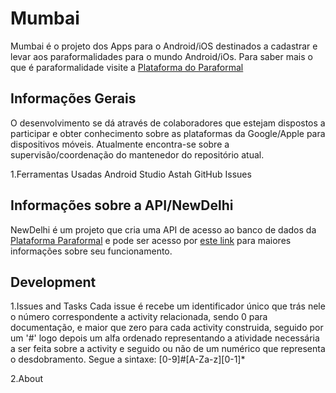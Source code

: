 Mumbai
======
Mumbai é o projeto dos Apps para o Android/iOS destinados a cadastrar e levar aos paraformalidades para o mundo Android/iOs. Para saber mais o que é paraformalidade visite a [Plataforma do Paraformal](https://www.plataformaparaformal.com.br)


Informações Gerais
------
O desenvolvimento se dá através de colaboradores que estejam dispostos a participar e obter conhecimento sobre as plataformas da Google/Apple para dispositivos móveis. Atualmente encontra-se sobre a supervisão/coordenação do mantenedor do repositório atual.

1.Ferramentas Usadas
	Android Studio
	Astah
	GitHub Issues


Informações sobre a API/NewDelhi
------
NewDelhi é um projeto que cria uma API de acesso ao banco de dados da [Plataforma Paraformal](https://www.plataformaparaformal.com.br) e pode ser acesso por [este link](https://github.com/glaucomunsberg/NewDelhi) para maiores informações sobre seu funcionamento.


Development
------
1.Issues and Tasks
	Cada issue é recebe um identificador único que trás nele o número correspondente a activity relacionada, sendo 0 para documentação, e maior que zero para cada activity construida, seguido por um '#' logo depois um alfa ordenado representando a atividade necessária a ser feita sobre a activity e seguido ou não de um numérico que representa o desdobramento. Segue a sintaxe:
	[0-9]#[A-Za-z][0-1]*


2.About
